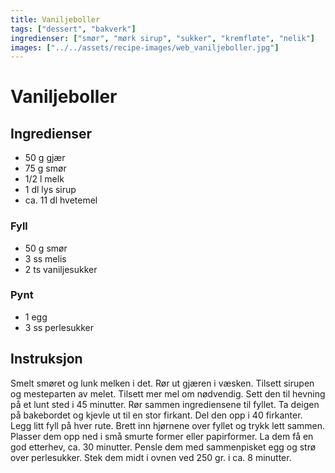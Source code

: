 ```yaml
---
title: Vaniljeboller
tags: ["dessert", "bakverk"]
ingredienser: ["smør", "mørk sirup", "sukker", "kremfløte", "nelik"]
images: ["../../assets/recipe-images/web_vaniljeboller.jpg"]
---
```


# Vaniljeboller

## Ingredienser

- 50 g gjær
- 75 g smør
- 1/2 l melk
- 1 dl lys sirup
- ca. 11 dl hvetemel

### Fyll

- 50 g smør
- 3 ss melis
- 2 ts vaniljesukker

### Pynt

- 1 egg
- 3 ss perlesukker

## Instruksjon

Smelt smøret og lunk melken i det. Rør ut gjæren i væsken. Tilsett sirupen og mesteparten av melet. Tilsett mer mel om nødvendig. Sett den til hevning på et lunt sted i 45 minutter. Rør sammen ingrediensene til fyllet. Ta deigen på bakebordet og kjevle ut til en stor firkant. Del den opp i 40 firkanter. Legg litt fyll på hver rute. Brett inn hjørnene over fyllet og trykk lett sammen. Plasser dem opp ned i små smurte former eller papirformer. La dem få en god etterhev, ca. 30 minutter. Pensle dem med sammenpisket egg og strø over perlesukker. Stek dem midt i ovnen ved 250 gr. i ca. 8 minutter.
